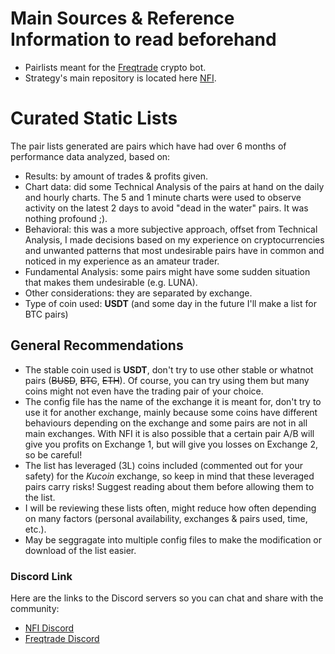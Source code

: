 # Main Sources & Reference Information to read beforehand
- Pairlists meant for the [Freqtrade](https://www.freqtrade.io) crypto bot.
- Strategy's main repository is located here [NFI](https://github.com/iterativv/NostalgiaForInfinity).

# Curated Static Lists

The pair lists generated are pairs which have had over 6 months of performance data analyzed, based on:

- Results: by amount of trades & profits given.
- Chart data: did some Technical Analysis of the pairs at hand on the daily and hourly charts. The 5 and 1 minute charts were used to observe activity on the latest 2 days to avoid "dead in the water" pairs. It was nothing profound ;).
- Behavioral: this was a more subjective approach, offset from Technical Analysis, I made decisions based on my experience on cryptocurrencies and unwanted patterns that most undesirable pairs have in common and noticed in my experience as an amateur trader.
- Fundamental Analysis: some pairs might have some sudden situation that makes them undesirable (e.g. LUNA).
- Other considerations: they are separated by exchange.
- Type of coin used: **USDT** (and some day in the future I'll make a list for BTC pairs)

## General Recommendations

 - The stable coin used is **USDT**, don't try to use other stable or whatnot pairs (~~BUSD~~, ~~BTC~~, ~~ETH~~). Of course, you can try using them but many coins might not even have the trading pair of your choice.
 - The config file has the name of the exchange it is meant for, don't try to use it for another exchange, mainly because some coins have different behaviours depending on the exchange and some pairs are not in all main exchanges. With NFI it is also possible that a certain pair A/B will give you profits on Exchange 1, but will give you losses on Exchange 2, so be careful!
- The list has leveraged (3L) coins included (commented out for your safety) for the *Kucoin* exchange, so keep in mind that these leveraged pairs carry risks! Suggest reading about them before allowing them to the list.
- I will be reviewing these lists often, might reduce how often depending on many factors (personal availability, exchanges & pairs used, time, etc.).
- May be seggragate into multiple config files to make the modification or download of the list easier.

### Discord Link

Here are the links to the Discord servers so you can chat and share with the community:

* [NFI Discord](https://discord.gg/DeAmv3btxQ)
* [Freqtrade Discord](https://discord.gg/YSVV29g2AD)
